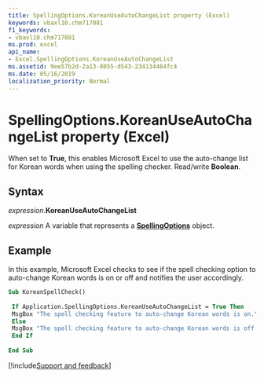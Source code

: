 ```yaml
---
title: SpellingOptions.KoreanUseAutoChangeList property (Excel)
keywords: vbaxl10.chm717081
f1_keywords:
- vbaxl10.chm717081
ms.prod: excel
api_name:
- Excel.SpellingOptions.KoreanUseAutoChangeList
ms.assetid: 9ee57b2d-2a13-8055-d543-234134484fc4
ms.date: 05/16/2019
localization_priority: Normal
---
```



# SpellingOptions.KoreanUseAutoChangeList property (Excel)

When set to **True**, this enables Microsoft Excel to use the auto-change list for Korean words when using the spelling checker. Read/write **Boolean**.


## Syntax

_expression_.**KoreanUseAutoChangeList**

_expression_ A variable that represents a **[SpellingOptions](Excel.SpellingOptions.md)** object.


## Example

In this example, Microsoft Excel checks to see if the spell checking option to auto-change Korean words is on or off and notifies the user accordingly.

```vb
Sub KoreanSpellCheck() 
 
 If Application.SpellingOptions.KoreanUseAutoChangeList = True Then 
 MsgBox "The spell checking feature to auto-change Korean words is on." 
 Else 
 MsgBox "The spell checking feature to auto-change Korean words is off." 
 End If 
 
End Sub
```



[!include[Support and feedback](~/includes/feedback-boilerplate.md)]